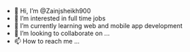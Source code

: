 - 👋 Hi, I’m @Zainjsheikh900
- 👀 I’m interested in full time jobs
- 🌱 I’m currently learning web and mobile app development 
- 💞️ I’m looking to collaborate on ...
- 📫 How to reach me ...

<!---
zainjsheikh900/zainjsheikh900 is a ✨ special ✨ repository because its `README.md` (this file) appears on your GitHub profile.
You can click the Preview link to take a look at your changes.
--->

